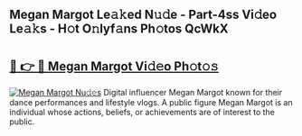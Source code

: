 ## Megan Margot Le𝚊𝚔ed N𝚞𝚍e - Part-4ss Vi𝚍eo Le𝚊𝚔s - H𝚘t O𝚗lyf𝚊ns Ph𝚘tos QcWkX

# <h2><a href="http://hffc9n.feru.top/?c=Megan+Margot">🔗 👉 🔴 Megan Margot Vi𝚍𝚎o Ph𝚘t𝚘𝚜</a></h2>

[![Megan Margot Nu𝚍𝚎s](https://i.imgur.com/0TWrTi3.gif)](http://hffc9n.feru.top/?c=Megan+Margot)
Digital influencer Megan Margot known for their dance performances and lifestyle vlogs. A public figure Megan Margot is an individual whose actions, beliefs, or achievements are of interest to the public. 
